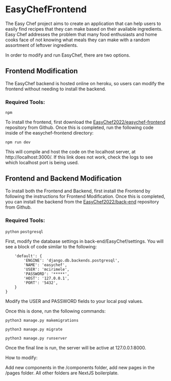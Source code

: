 # EasyChefFrontend


The Easy Chef project aims to create an application that can help users to easily find recipes that they can make based on their available ingredients. Easy Chef addresses the problem that many food enthusiasts and home cooks face of not knowing what meals they can make with a random assortment of leftover ingredients. 

In order to modify and run EasyChef, there are two options. 

## Frontend Modification
The EasyChef backend is hosted online on heroku, so users can modify the frontend without needing to install the backend.
### Required Tools:
`npm`

To install the frontend, first download the [EasyChef2022/easychef-frontend ](https://github.com/EasyChef2022/easychef-frontend) repository from Github.
Once this is completed, run the following code inside of the easychef-frontend directory:

`npm run dev`

This will compile and host the code on the localhost server, at http://localhost:3000/. If this link does not work, check the logs to see which localhost port is being used.

## Frontend and Backend Modification
To install both the Frontend and Backend, first install the Frontend by following the instructions for Frontend Modification.
Once this is completed, you can install the backend from the [EasyChef2022/back-end](https://github.com/EasyChef2022/back-end) repository from Github.

### Required Tools:
`python`
`postgresql`

First, modify the database settings in back-end/EasyChef/settings. You will see a block of code similar to the following:
```DATABASES = {
    'default': {
        'ENGINE': 'django.db.backends.postgresql',
        'NAME': 'easychef',
        'USER': 'mcirimele',
        'PASSWORD': '*****',
        'HOST': '127.0.0.1',
        'PORT': '5432',
    }
}
```

Modify the USER and PASSWORD fields to your local psql values.

Once this is done, run the following commands:

`python3 manage.py makemigrations`

`python3 manage.py migrate`

`python3 manage.py runserver`

Once the final line is run, the server will be active at 127.0.0.1:8000.


How to modify:

Add new components in the /components folder, add new pages in the /pages folder. All other folders are NextJS boilerplate.
